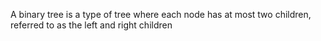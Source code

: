 A binary tree is a type of tree where each node has at most two children, referred to as the left and right children